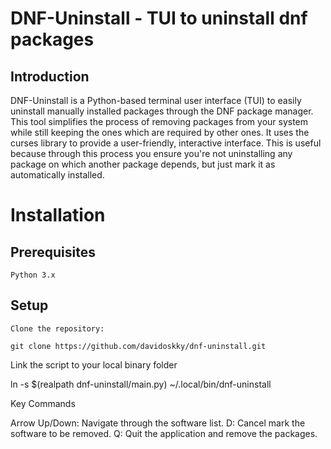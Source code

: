 # DNF-Uninstall - TUI to uninstall dnf packages
## Introduction

DNF-Uninstall is a Python-based terminal user interface (TUI) to easily uninstall manually installed packages through the DNF package manager.
This tool simplifies the process of removing packages from your system while still keeping the ones which are required by other ones.
It uses the curses library to provide a user-friendly, interactive interface.
This is useful because through this process you ensure you're not uninstalling any package on which another package depends, but just mark it as automatically installed.

# Installation
## Prerequisites

    Python 3.x

## Setup

    Clone the repository:

    git clone https://github.com/davidoskky/dnf-uninstall.git

Link the script to your local binary folder

ln -s $(realpath dnf-uninstall/main.py) ~/.local/bin/dnf-uninstall

Key Commands

Arrow Up/Down: Navigate through the software list. D: Cancel mark the software to be removed. Q: Quit the application and remove the packages.
